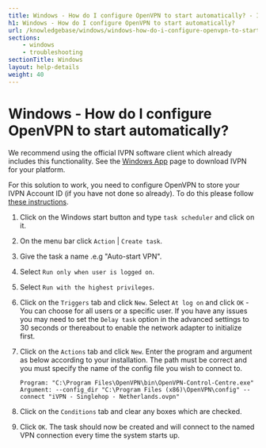 ```yaml
---
title: Windows - How do I configure OpenVPN to start automatically? - IVPN Help
h1: Windows - How do I configure OpenVPN to start automatically?
url: /knowledgebase/windows/windows-how-do-i-configure-openvpn-to-start-automatically/
sections:
    - windows
    - troubleshooting
sectionTitle: Windows
layout: help-details
weight: 40
---
```

# Windows - How do I configure OpenVPN to start automatically?

<div markdown="1" class="notice notice--info">
We recommend using the official IVPN software client which already includes this functionality. See the <a href="/apps-windows/">Windows App</a> page to download IVPN for your platform.
</div>

For this solution to work, you need to configure OpenVPN to store your IVPN Account ID (if you have not done so already). To do this please follow [these instructions](/knowledgebase/windows/windows-how-do-i-configure-openvpn-to-save-my-password/).

1.  Click on the Windows start button and type `task scheduler` and click on it.

2.  On the menu bar click `Action` | `Create task`.

3.  Give the task a name .e.g "Auto-start VPN".

4.  Select `Run only when user is logged on`.

5.  Select `Run with the highest privileges`.

6.  Click on the `Triggers` tab and click `New`. Select `At log on` and click `OK` - You can choose for all users or a specific user. If you have any issues you may need to set the `Delay task` option in the advanced settings to 30 seconds or thereabout to enable the network adapter to initialize first.

7.  Click on the `Actions` tab and click `New`. Enter the program and argument as below according to your installation. The path must be correct and you must specify the name of the config file you wish to connect to.

    ```
    Program: "C:\Program Files\OpenVPN\bin\OpenVPN-Control-Centre.exe" Argument: --config_dir "C:\Program Files (x86)\OpenVPN\config" --connect "iVPN - Singlehop - Netherlands.ovpn"
    ```

8.  Click on the `Conditions` tab and clear any boxes which are checked.

9.  Click `OK`. The task should now be created and will connect to the named VPN connection every time the system starts up.
